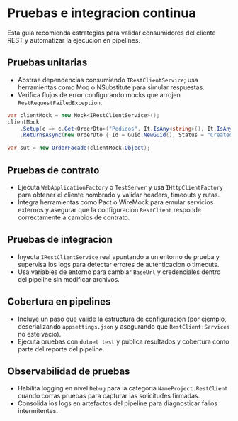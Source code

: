 # Pruebas e integracion continua

Esta guia recomienda estrategias para validar consumidores del cliente REST y automatizar la ejecucion en pipelines.

## Pruebas unitarias
- Abstrae dependencias consumiendo `IRestClientService`; usa herramientas como Moq o NSubstitute para simular respuestas.
- Verifica flujos de error configurando mocks que arrojen `RestRequestFailedException`.

```csharp
var clientMock = new Mock<IRestClientService>();
clientMock
    .Setup(c => c.Get<OrderDto>("Pedidos", It.IsAny<string>(), It.IsAny<CancellationToken>()))
    .ReturnsAsync(new OrderDto { Id = Guid.NewGuid(), Status = "Created" });

var sut = new OrderFacade(clientMock.Object);
```

## Pruebas de contrato
- Ejecuta `WebApplicationFactory` o `TestServer` y usa `IHttpClientFactory` para obtener el cliente nombrado y validar headers, timeouts y rutas.
- Integra herramientas como Pact o WireMock para emular servicios externos y asegurar que la configuracion `RestClient` responde correctamente a cambios de contrato.

## Pruebas de integracion
- Inyecta `IRestClientService` real apuntando a un entorno de prueba y supervisa los logs para detectar errores de autenticacion o timeouts.
- Usa variables de entorno para cambiar `BaseUrl` y credenciales dentro del pipeline sin modificar archivos.

## Cobertura en pipelines
- Incluye un paso que valide la estructura de configuracion (por ejemplo, deserializando `appsettings.json` y asegurando que `RestClient:Services` no este vacio).
- Ejecuta pruebas con `dotnet test` y publica resultados y cobertura como parte del reporte del pipeline.

## Observabilidad de pruebas
- Habilita logging en nivel `Debug` para la categoria `NameProject.RestClient` cuando corras pruebas para capturar las solicitudes firmadas.
- Consolida los logs en artefactos del pipeline para diagnosticar fallos intermitentes.
